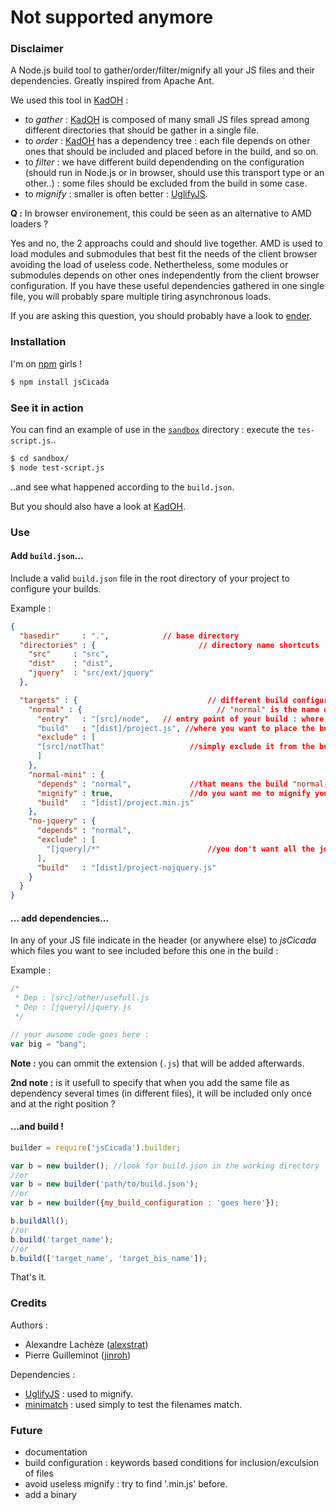 # Not supported anymore
### Disclaimer

A Node.js build tool to gather/order/filter/mignify all your JS files and their dependencies. Greatly inspired from Apache Ant.

We used this tool in [KadOH] :

- to _gather_ : [KadOH] is composed of many small JS files spread among different directories that should be gather in a single file.
- to _order_ : [KadOH] has a dependency tree : each file depends on other ones that should be included and placed before in the build, and so on.
- to _filter_ : we have different build dependending on the configuration (should run in Node.js or in browser, should use this transport type or an other..) : some files should be excluded from the build in some case.
- to _mignify_ : smaller is often better : [UglifyJS].

**Q :** In browser environement, this could be seen as an alternative to AMD loaders ? 

Yes and no, the 2 approachs could and should live together. AMD  is used to load modules and submodules that best fit the needs of the client browser avoiding the load of useless code. Nethertheless, some modules or submodules depends on other ones independently from the client browser configuration. If you have these useful dependencies gathered in one single file, you will probably spare multiple tiring asynchronous loads.

If you are asking this question, you should probably have a look to [ender].

### Installation

I'm on [npm] girls !

```bash
$ npm install jsCicada
```

### See it in action

You can find an example of use in the [`sandbox`](https://github.com/alexstrat/jsCicada/tree/master/sandbox) directory : execute the `tes-script.js`..

```bash
$ cd sandbox/
$ node test-script.js
```

..and see what happened according to the `build.json`. 

But you should also have a look at [KadOH].

### Use

#### Add `build.json`...

Include a valid `build.json` file in the root directory of your project to configure your builds.

Example :

```json
{ 
  "basedir"     : ".",            // base directory
  "directories" : {					      // directory name shortcuts
    "src"     : "src",
    "dist"    : "dist",
    "jquery"  : "src/ext/jquery"
  },

  "targets" : {						        // different build configurations are called "targets"
    "normal" : {						      // "normal" is the name of a target
      "entry"   : "[src]/node",	  // entry point of your build : where to start finding dependencies
      "build"   : "[dist]/project.js", //where you want to place the build file
      "exclude" : [
      "[src]/notThat" 					//simply exclude it from the build
      ]
    },
    "normal-mini" : {
      "depends" : "normal",				//that means the build "normal-mini" have the same configuration as "normal" plus the ones that you specify/override
      "mignify" : true,					//do you want me to mignify your build ?
      "build"   : "[dist]/project.min.js"
    },
    "no-jquery" : {
      "depends" : "normal",			
      "exclude" : [
        "[jquery]/*"						//you don't want all the jquery stuff..
      ],
      "build"   : "[dist]/project-nojquery.js"
    }
  }
}
```
#### ... add dependencies...

In any of your JS file indicate in the header (or anywhere else) to _jsCicada_ which files you want to see included before this one in the build :

Example :

```js
/* 
 * Dep : [src]/other/usefull.js
 * Dep : [jquery]/jquery.js
 */

// your awsome code goes here :
var big = "bang";
```

**Note :** you can ommit the extension (`.js`) that will be added afterwards.

**2nd note :** is it usefull to specify that when you add the same file as dependency several times (in different files), it will be included only once and at the right position ?

#### ...and build !

```js
builder = require('jsCicada').builder;

var b = new builder(); //look for build.json in the working directory
//or
var b = new builder('path/to/build.json');
//or
var b = new builder({my_build_configuration : 'goes here'});

b.buildAll();
//or
b.build('target_name');
//or
b.build(['target_name', 'target_bis_name']);
```

That's it.

### Credits

Authors : 

- Alexandre Lachèze ([alexstrat])
- Pierre Guilleminot ([jinroh])

Dependencies :

- [UglifyJS] : used to mignify.
- [minimatch] : used simply to test the filenames match.

### Future

- documentation
- build configuration : keywords based conditions for inclusion/exculsion of files
- avoid useless mignify : try to find '.min.js' before.
- add a binary

[KadOH]:https://github.com/jinroh/kadoh
[jinroh]:https//github.com/jinroh
[alexstrat]:https://github.com/alexstrat
[UglifyJS]:https://github.com/mishoo/UglifyJS
[minimatch]:http://github.com/isaacs/minimatch
[npm]:http://npmjs.org
[ender]:http://ender.no.de/